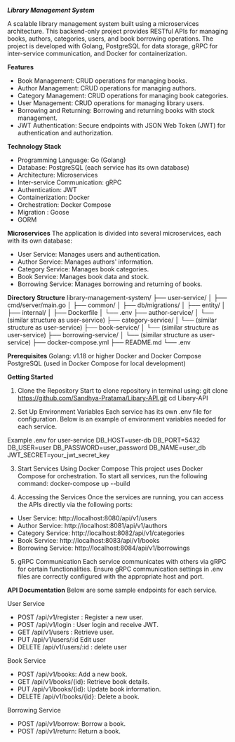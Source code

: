 ***Library Management System***

A scalable library management system built using a microservices architecture. This backend-only project provides RESTful APIs for managing books, authors, categories, users, and book borrowing operations. The project is developed with Golang, PostgreSQL for data storage, gRPC for inter-service communication, and Docker for containerization.

**Features**

- Book Management: CRUD operations for managing books.
- Author Management: CRUD operations for managing authors.
- Category Management: CRUD operations for managing book categories.
- User Management: CRUD operations for managing library users.
- Borrowing and Returning: Borrowing and returning books with stock management.
- JWT Authentication: Secure endpoints with JSON Web Token (JWT) for authentication and authorization.

**Technology Stack**

- Programming Language: Go (Golang)
- Database: PostgreSQL (each service has its own database)
- Architecture: Microservices
- Inter-service Communication: gRPC
- Authentication: JWT
- Containerization: Docker
- Orchestration: Docker Compose
- Migration : Goose
- GORM

**Microservices**
The application is divided into several microservices, each with its own database:

- User Service: Manages users and authentication.
- Author Service: Manages authors' information.
- Category Service: Manages book categories.
- Book Service: Manages book data and stock.
- Borrowing Service: Manages borrowing and returning of books.

**Directory Structure**
library-management-system/
├── user-service/
│ ├── cmd/server/main.go
│ ├── common/
│ ├── db/migrations/
│ ├── entity/
│ ├── internal/
│ ├── Dockerfile
│ └── .env
├── author-service/
│ └── (similar structure as user-service)
├── category-service/
│ └── (similar structure as user-service)
├── book-service/
│ └── (similar structure as user-service)
├── borrowing-service/
│ └── (similar structure as user-service)
├── docker-compose.yml
├── README.md
└── .env

**Prerequisites**
Golang: v1.18 or higher
Docker and Docker Compose
PostgreSQL (used in Docker Compose for local development)

**Getting Started**

1. Clone the Repository
   Start to clone repository in terminal using:
   git clone https://github.com/Sandhya-Pratama/Libary-API.git
   cd Libary-API

2. Set Up Environment Variables
   Each service has its own .env file for configuration. Below is an example of environment variables needed for each service.

Example .env for user-service
DB_HOST=user-db
DB_PORT=5432
DB_USER=user
DB_PASSWORD=user_password
DB_NAME=user_db
JWT_SECRET=your_jwt_secret_key

3. Start Services Using Docker Compose
   This project uses Docker Compose for orchestration. To start all services, run the following command:
   docker-compose up --build

4. Accessing the Services
   Once the services are running, you can access the APIs directly via the following ports:

- User Service: http://localhost:8080/api/v1/users
- Author Service: http://localhost:8081/api/v1/authors
- Category Service: http://localhost:8082/api/v1/categories
- Book Service: http://localhost:8083/api/v1/books
- Borrowing Service: http://localhost:8084/api/v1/borrowings

5. gRPC Communication
   Each service communicates with others via gRPC for certain functionalities. Ensure gRPC communication settings in .env files are correctly configured with the appropriate host and port.

**API Documentation**
Below are some sample endpoints for each service.

User Service

- POST /api/v1/register : Register a new user.
- POST /api/v1/login : User login and receive JWT.
- GET /api/v1/users : Retrieve user.
- PUT /api/v1/users/:id Edit user
- DELETE /api/v1/users/:id : delete user

Book Service

- POST /api/v1/books: Add a new book.
- GET /api/v1/books/{id}: Retrieve book details.
- PUT /api/v1/books/{id}: Update book information.
- DELETE /api/v1/books/{id}: Delete a book.

Borrowing Service

- POST /api/v1/borrow: Borrow a book.
- POST /api/v1/return: Return a book.
